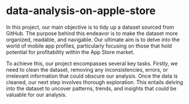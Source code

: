 # data-analysis-on-apple-store

In this project, our main objective is to tidy up a dataset sourced from GitHub. The purpose behind this endeavor is to make the dataset more organized, readable, and navigable. Our ultimate aim is to delve into the world of mobile app profiles, particularly focusing on those that hold potential for profitability within the App Store market.

To achieve this, our project encompasses several key tasks. Firstly, we need to clean the dataset, removing any inconsistencies, errors, or irrelevant information that could obscure our analysis. Once the data is cleaned, our next step involves thorough exploration. This entails delving into the dataset to uncover patterns, trends, and insights that could be valuable for our analysis.
